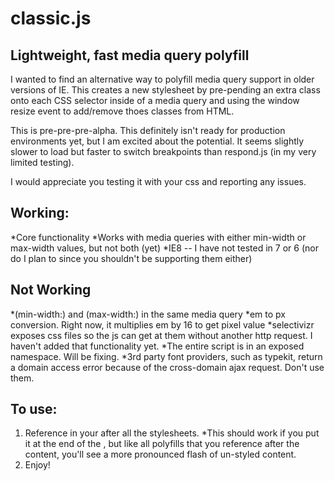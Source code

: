 classic.js
==========

Lightweight, fast media query polyfill
-------------------------------------

I wanted to find an alternative way to polyfill media query support in older versions of IE. This creates a new stylesheet by pre-pending an extra class onto each CSS selector inside of a media query and using the window resize event to add/remove thoes classes from HTML.

This is pre-pre-pre-alpha. This definitely isn't ready for production environments yet, but I am excited about the potential. It seems slightly slower to load but faster to switch breakpoints than respond.js (in my very limited testing).

I would appreciate you testing it with your css and reporting any issues.

Working:
--------
*Core functionality
*Works with media queries with either min-width or max-width values, but not both (yet)
*IE8 -- I have not tested in 7 or 6 (nor do I plan to since you shouldn't be supporting them either)

Not Working
-----------
*(min-width:) and (max-width:) in the same media query
*em to px conversion. Right now, it multiplies em by 16 to get pixel value
*selectivizr exposes css files so the js can get at them without another http request. I haven't added that functionality yet.
*The entire script is in an exposed namespace. Will be fixing.
*3rd party font providers, such as typekit, return a domain access error because of the cross-domain ajax request. Don't use them.

To use:
-------
1. Reference in your <head> after all the stylesheets.
    *This should work if you put it at the end of the <body>, but like all polyfills that you reference after the content, you'll see a more pronounced flash of un-styled content.
2. Enjoy!